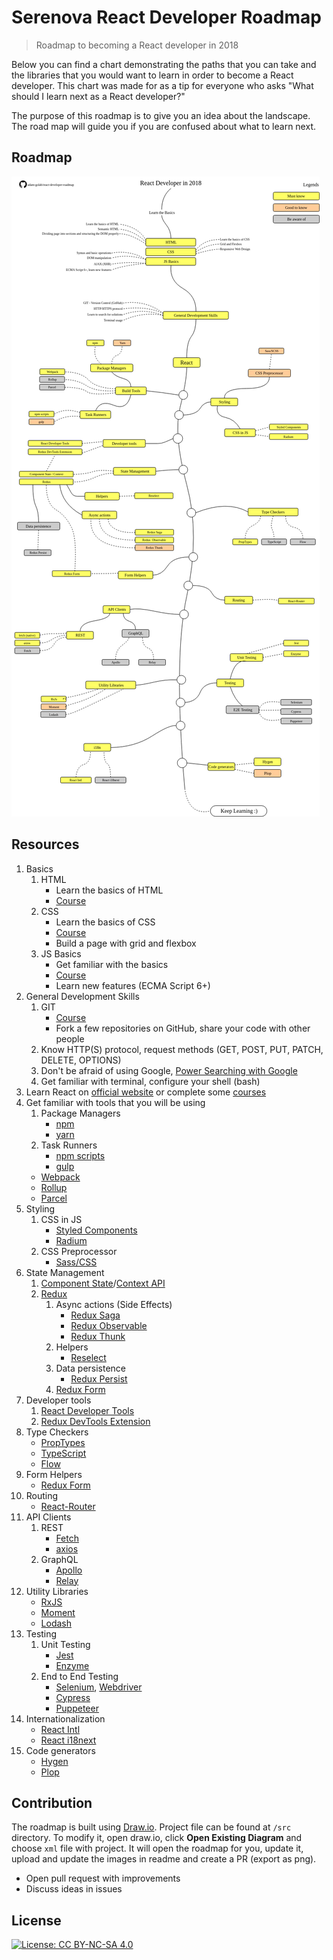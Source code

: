 # Serenova React Developer Roadmap

> Roadmap to becoming a React developer in 2018

Below you can find a chart demonstrating the paths that you can take and the libraries that you would want to learn in order to become a React developer. This chart was made for as a tip for everyone who asks "What should I learn next as a React developer?"

The purpose of this roadmap is to give you an idea about the landscape. The road map will guide you if you are confused about what to learn next.

## Roadmap

![Roadmap](./roadmap.png)

## Resources

1. Basics
    1. HTML
        * Learn the basics of HTML
        * [Course](https://www.codecademy.com/learn/learn-html)
    2. CSS
        * Learn the basics of CSS
        * [Course](https://www.codecademy.com/learn/learn-css)
        * Build a page with grid and flexbox
    3. JS Basics
        * Get familiar with the basics
        * [Course](https://www.codecademy.com/learn/introduction-to-javascript)
        * Learn new features (ECMA Script 6+)
2. General Development Skills
    1. GIT 
        * [Course](https://www.codecademy.com/learn/learn-git)
        * Fork a few repositories on GitHub, share your code with other people
    2. Know HTTP(S) protocol, request methods (GET, POST, PUT, PATCH, DELETE, OPTIONS)
    3. Don't be afraid of using Google, [Power Searching with Google](http://www.powersearchingwithgoogle.com/)
    4. Get familiar with terminal, configure your shell (bash)
3. Learn React on [official website](https://reactjs.org/tutorial/tutorial.html) or complete some [courses](https://egghead.io/courses/the-beginner-s-guide-to-react)
4. Get familiar with tools that you will be using
    1. Package Managers
        * [npm](https://www.npmjs.com/)
        * [yarn](https://yarnpkg.com/lang/en/)
    2. Task Runners
        * [npm scripts](https://docs.npmjs.com/misc/scripts)
        * [gulp](https://gulpjs.com/)
    * [Webpack](https://webpack.js.org/)
    * [Rollup](https://rollupjs.org/guide/en)
    * [Parcel](https://parceljs.org/)
5. Styling
    1. CSS in JS
        * [Styled Components](https://www.styled-components.com/)
        * [Radium](https://formidable.com/open-source/radium/)
    2. CSS Preprocessor
        * [Sass/CSS](https://sass-lang.com/)
6. State Management
    1. [Component State](https://reactjs.org/docs/faq-state.html)/[Context API](https://reactjs.org/docs/context.html)
    2. [Redux](https://redux.js.org/)
        1. Async actions (Side Effects)
            * [Redux Saga](https://redux-saga.js.org/)
            * [Redux Observable](https://redux-observable.js.org)
            * [Redux Thunk](https://github.com/reduxjs/redux-thunk)
        2. Helpers
            * [Reselect](https://github.com/reduxjs/reselect)
        3. Data persistence
            * [Redux Persist](https://github.com/rt2zz/redux-persist)
        4. [Redux Form](https://redux-form.com)
7. Developer tools
    1. [React Developer Tools](https://github.com/facebook/react-devtools)
    2. [Redux DevTools Extension](https://github.com/zalmoxisus/redux-devtools-extension)
8. Type Checkers
    * [PropTypes](https://reactjs.org/docs/typechecking-with-proptypes.html)
    * [TypeScript](https://www.typescriptlang.org/)
    * [Flow](https://flow.org/en/)
9. Form Helpers
    * [Redux Form](https://redux-form.com)
10. Routing
    * [React-Router](https://reacttraining.com/react-router/)
11. API Clients
    1. REST
        * [Fetch](https://developer.mozilla.org/en-US/docs/Web/API/Fetch_API)
        * [axios](https://github.com/axios/axios)
    2. GraphQL
        * [Apollo](https://www.apollographql.com/docs/react/)
        * [Relay](https://facebook.github.io/relay/)
12. Utility Libraries
    * [RxJS](http://reactivex.io/)
    * [Moment](https://momentjs.com/)
    * [Lodash](https://lodash.com/)
13. Testing
    1. Unit Testing
        * [Jest](https://facebook.github.io/jest/)
        * [Enzyme](http://airbnb.io/enzyme/)
    2. End to End Testing
        * [Selenium](https://www.seleniumhq.org/), [Webdriver](http://webdriver.io/)
        * [Cypress](https://cypress.io/)
        * [Puppeteer](https://pptr.dev/)
14. Internationalization
    * [React Intl](https://github.com/yahoo/react-intl)
    * [React i18next](https://react.i18next.com/)
15. Code generators
    * [Hygen](https://www.hygen.io/)
    * [Plop](https://plopjs.com/)

## Contribution

The roadmap is built using [Draw.io](https://www.draw.io/). Project file can be found at `/src` directory. To modify it, open draw.io, click **Open Existing Diagram** and choose `xml` file with project. It will open the roadmap for you, update it, upload and update the images in readme and create a PR (export as png).

- Open pull request with improvements
- Discuss ideas in issues

## License

[![License: CC BY-NC-SA 4.0](https://img.shields.io/badge/License-CC%20BY--NC--SA%204.0-lightgrey.svg)](https://creativecommons.org/licenses/by-nc-sa/4.0/)

